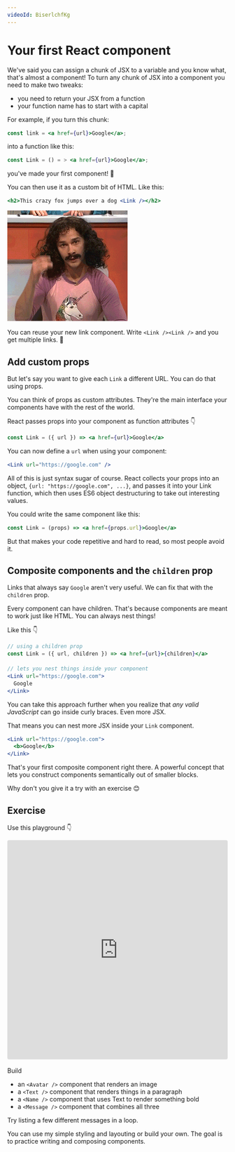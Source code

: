 ```yaml
---
videoId: BiserlchfKg
---
```


# Your first React component

We've said you can assign a chunk of JSX to a variable and you know what, that's almost a component! To turn any chunk of JSX into a component you need to make two tweaks:

- you need to return your JSX from a function
- your function name has to start with a capital

For example, if you turn this chunk:

```jsx
const link = <a href={url}>Google</a>;
```

into a function like this:

```jsx
const Link = () = > <a href={url}>Google</a>;
```

you've made your first component! 🙌

You can then use it as a custom bit of HTML. Like this:

```jsx
<h2>This crazy fox jumps over a dog <Link /></h2>
```

![](./img/magic.gif)

You can reuse your new link component. Write `<Link /><Link />` and you get multiple links. 🤘

## Add custom props

But let's say you want to give each `Link` a different URL. You can do that using props.

You can think of props as custom attributes. They're the main interface your components have with the rest of the world.

React passes props into your component as function attributes 👇

```jsx
const Link = ({ url }) => <a href={url}>Google</a>
```

You can now define a `url` when using your component:

```jsx
<Link url="https://google.com" />
```

All of this is just syntax sugar of course. React collects your props into an object, `{url: "https://google.com", ...}`, and passes it into your Link function, which then uses ES6 object destructuring to take out interesting values.

You could write the same component like this:

```jsx
const Link = (props) => <a href={props.url}>Google</a>
```

But that makes your code repetitive and hard to read, so most people avoid it.

## Composite components and the `children` prop

Links that always say `Google` aren't very useful. We can fix that with the `children` prop.

Every component can have children. That's because components are meant to work just like HTML. You can always nest things!

Like this 👇

```jsx
// using a children prop
const Link = ({ url, children }) => <a href={url}>{children}</a>

// lets you nest things inside your component
<Link url="https://google.com">
  Google
</Link>
```

You can take this approach further when you realize that *any valid JavaScript* can go inside curly braces. Even more JSX.

That means you can nest more JSX inside your `Link` component.

```jsx
<Link url="https://google.com">
  <b>Google</b>
</Link>
```

That's your first composite component right there. A powerful concept that lets you construct components semantically out of smaller blocks.

Why don't you give it a try with an exercise 😊

## Exercise

Use this playground 👇

<iframe src="https://codesandbox.io/embed/ykmwk7p2rx" style="width:100%; height:500px; border:0; border-radius: 4px; overflow:hidden;" sandbox="allow-modals allow-forms allow-popups allow-scripts allow-same-origin"></iframe>

Build

- an `<Avatar />` component that renders an image
- a `<Text />` component that renders things in a paragraph
- a `<Name />` component that uses Text to render something bold
- a `<Message />` component that combines all three

Try listing a few different messages in a loop.

You can use my simple styling and layouting or build your own. The goal is to practice writing and composing components.